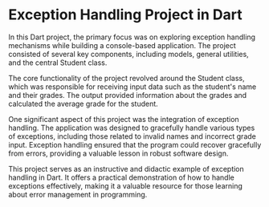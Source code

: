 # Exception Handling Project in Dart

In this Dart project, the primary focus was on exploring exception handling mechanisms while building a console-based application. The project consisted of several key components, including models, general utilities, and the central Student class.

The core functionality of the project revolved around the Student class, which was responsible for receiving input data such as the student's name and their grades. The output provided information about the grades and calculated the average grade for the student.

One significant aspect of this project was the integration of exception handling. The application was designed to gracefully handle various types of exceptions, including those related to invalid names and incorrect grade input. Exception handling ensured that the program could recover gracefully from errors, providing a valuable lesson in robust software design.

This project serves as an instructive and didactic example of exception handling in Dart. It offers a practical demonstration of how to handle exceptions effectively, making it a valuable resource for those learning about error management in programming.

